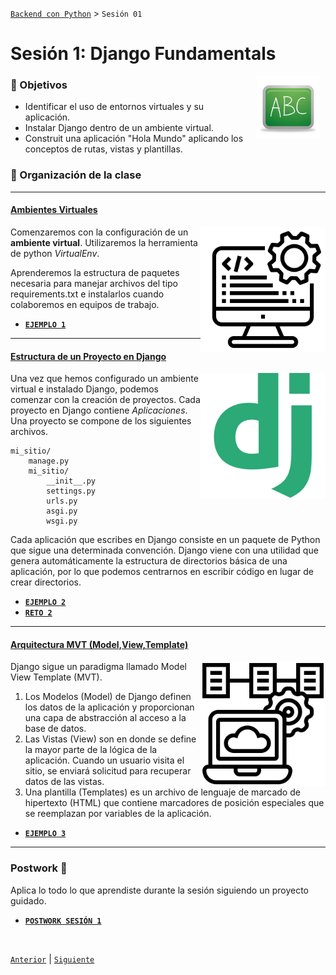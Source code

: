 [`Backend con Python`](../Readme.md) > `Sesión 01`
# Sesión 1: Django Fundamentals

<img src="img/pizarron.png" align="right" height="100" width="100" hspace="10">


### :dart: Objetivos
- Identificar el uso de entornos virtuales y su aplicación.
- Instalar Django dentro de un ambiente virtual.
- Construit una aplicación "Hola Mundo" aplicando los conceptos de rutas, vistas y plantillas.

### 📂 Organización de la clase
***

#### <ins>Ambientes Virtuales</ins>
<img src="img/imagen1.png" align="right" height="200" width="200"> 

Comenzaremos con la configuración de un __ambiente virtual__. Utilizaremos la herramienta de python *VirtualEnv*.

Aprenderemos la estructura de paquetes necesaria para manejar archivos del tipo requirements.txt e instalarlos cuando colaboremos en equipos de trabajo. 

- [**`EJEMPLO 1`**](Ejemplo-01/Readme.md)

***

#### <ins>Estructura de un Proyecto en Django</ins>
<img src="img/imagen2.png" align="right" height="200" width="200"> 

Una vez que hemos configurado un ambiente virtual e instalado Django, podemos comenzar con la creación de proyectos. Cada proyecto en Django contiene *Aplicaciones*. Una proyecto se compone de los siguientes archivos.

```console
mi_sitio/
    manage.py
    mi_sitio/
        __init__.py
        settings.py
        urls.py
        asgi.py
        wsgi.py
```

Cada aplicación que escribes en Django consiste en un paquete de Python que sigue una determinada convención. Django viene con una utilidad que genera automáticamente la estructura de directorios básica de una aplicación, por lo que podemos centrarnos en escribir código en lugar de crear directorios.

- [**`EJEMPLO 2`**](Ejemplo-02/Readme.md)
- [**`RETO 2`**](Reto-02/Readme.md)

***

#### <ins>Arquitectura MVT (Model,View,Template) </ins>
<img src="img/imagen3.png" align="right" height="200" width="200">

 Django sigue un paradigma llamado Model View Template (MVT).

1. Los Modelos (Model) de Django definen los datos de la aplicación y proporcionan una capa de abstracción al acceso a la base de datos.
1. Las Vistas (View) son en donde se define la mayor parte de la lógica de la aplicación. Cuando un usuario visita el sitio, se enviará solicitud para recuperar datos de las vistas.
1. Una plantilla (Templates) es un archivo de lenguaje de marcado de hipertexto (HTML) que contiene marcadores de posición especiales que se reemplazan por variables de la aplicación.


- [**`EJEMPLO 3`**](Ejemplo-03/Readme.md)

***

### Postwork :memo:
Aplica lo todo lo que aprendiste durante la sesión siguiendo un proyecto guidado.

- [**`POSTWORK SESIÓN 1`**](Postwork/Readme.md)

<br/>

[`Anterior`](../Readme.md) | [`Siguiente`](../Sesion-02/Readme.md)

